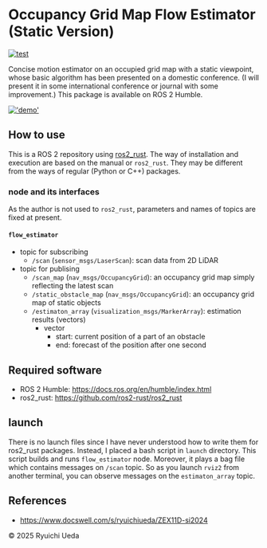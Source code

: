 # Occupancy Grid Map Flow Estimator (Static Version)

[![test](https://github.com/ryuichiueda/ogm_flow_estimator_static/actions/workflows/test.yml/badge.svg)](https://github.com/ryuichiueda/ogm_flow_estimator_static/actions/workflows/test.yml)

Concise motion estimator on an occupied grid map with a static viewpoint, whose basic algorithm has been presented on a domestic conference. 
(I will present it in some international conference or journal with some improvement.)
This package is available on ROS 2 Humble. 

[!['demo'](http://img.youtube.com/vi/PaUjYknkfbM/sddefault.jpg)](https://www.youtube.com/watch?v=PaUjYknkfbM)

## How to use

This is a ROS 2 repository using [ros2_rust](https://github.com/ros2-rust/ros2_rust). The way of installation and execution are based on the manual or `ros2_rust`. They may be different from the ways of regular (Python or C++) packages. 

### node and its interfaces

As the author is not used to `ros2_rust`, parameters and names of topics are fixed at present.

#### `flow_estimator`

* topic for subscribing
    * `/scan` (`sensor_msgs/LaserScan`): scan data from 2D LiDAR
* topic for publising
    * `/scan_map` (`nav_msgs/OccupancyGrid`): an occupancy grid map simply reflecting the latest scan
    * `/static_obstacle_map` (`nav_msgs/OccupancyGrid`): an occupancy grid map of static objects
    * `/estimaton_array` (`visualization_msgs/MarkerArray`): estimation results (vectors)
        * vector
            * start: current position of a part of an obstacle
            * end: forecast of the position after one second

## Required software

* ROS 2 Humble: https://docs.ros.org/en/humble/index.html
* ros2_rust: https://github.com/ros2-rust/ros2_rust

## launch

There is no launch files since I have never understood how to write them for ros2_rust packages. Instead, I placed a bash script in `launch` directory. This script builds and runs `flow_estimator` node. Moreover, it plays a bag file which contains messages on `/scan` topic. So as you launch `rviz2` from another terminal, you can observe messages on the `estimaton_array` topic. 

## References

* https://www.docswell.com/s/ryuichiueda/ZEX11D-si2024

© 2025 Ryuichi Ueda
